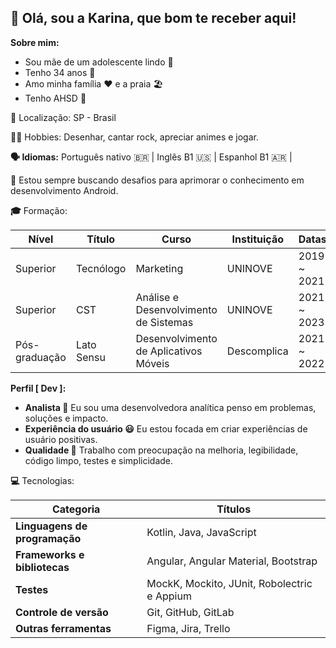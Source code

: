 ## **👋** Olá, sou a Karina, que bom te receber aqui!

**Sobre mim:**

* Sou mãe de um adolescente lindo 👦
* Tenho 34 anos :birthday:
* Amo minha família :heart: e a praia 🏖️
* Tenho AHSD :brain:

**📍** Localização: SP - Brasil

**🎸🎨** Hobbies: Desenhar, cantar rock, apreciar animes e jogar.

**🗣️ Idiomas:**  Português nativo 🇧🇷 |  Inglês B1 🇺🇸 |  Espanhol B1 🇦🇷 |

**🚀** Estou sempre buscando desafios para aprimorar o conhecimento em desenvolvimento Android.

**🎓** Formação:

| **Nível** | **Título** | **Curso** | **Instituição** | **Datas** |
|---|---|---|---| --- |
| Superior | Tecnólogo| Marketing | UNINOVE | 2019 ~ 2021 |
| Superior | CST | Análise e Desenvolvimento de Sistemas | UNINOVE | 2021 ~ 2023 |
| Pós-graduação | Lato Sensu | Desenvolvimento de Aplicativos Móveis | Descomplica | 2021 ~ 2022 |

**Perfil [ Dev ]:**

* **Analista :brain:** Eu sou uma desenvolvedora analítica penso em problemas, soluções e impacto.
* **Experiência do usuário :smiley:** Eu estou focada em criar experiências de usuário positivas.
* **Qualidade 🧪** Trabalho com preocupação na melhoria, legibilidade, código limpo, testes e simplicidade.

**💻** Tecnologias:

| **Categoria** | **Títulos** |
|---|---|
| **Linguagens de programação** | Kotlin, Java, JavaScript |
| **Frameworks e bibliotecas** | Angular, Angular Material, Bootstrap |
| **Testes** | MockK, Mockito, JUnit, Robolectric e Appium |
| **Controle de versão** | Git, GitHub, GitLab |
| **Outras ferramentas** | Figma, Jira, Trello |
